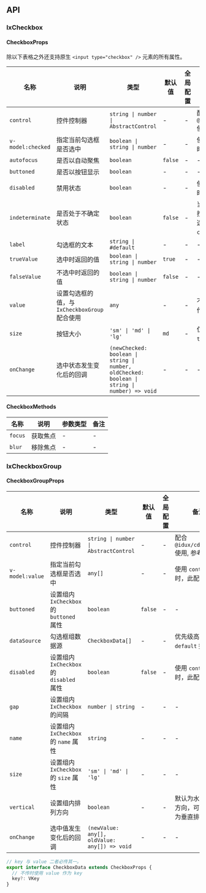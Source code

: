## API

### IxCheckbox

#### CheckboxProps

除以下表格之外还支持原生 `<input type="checkbox" />` 元素的所有属性。

| 名称 | 说明 |  类型  | 默认值 | 全局配置 | 备注 |
| --- | --- | --- | --- | --- | --- |
| `control` | 控件控制器 | `string \| number \| AbstractControl` | - | - | 配合 `@idux/cdk/forms` 使用, 参考 [Form](/components/form/zh) |
| `v-model:checked` | 指定当前勾选框是否选中 |  `boolean \| string \| number`  | - | - | 使用 `control` 时，此配置无效 |
| `autofocus` | 是否以自动聚焦 | `boolean` | `false` | - | - |.
| `buttoned` | 是否以按钮显示 | `boolean` | - | - | - |
| `disabled` | 禁用状态 |`boolean`| - | - | 使用 `control` 时，此配置无效 |
| `indeterminate` | 是否处于不确定状态 | `boolean` | `false`| - | 当值为`true`时，按钮样式处于半选状态，且不受`checked`影响 |
| `label` | 勾选框的文本 | `string \| #default` | - | - | - |
| `trueValue` | 选中时返回的值 |  `boolean \| string \| number`  | `true`| - | - |
| `falseValue` | 不选中时返回的值 | `boolean \| string \| number` | `false`| - | - |
| `value` | 设置勾选框的值，与 `IxCheckboxGroup` 配合使用 | `any`| - | - | 不传时使用 `key` 作为 `value` |
| `size` | 按钮大小 | `'sm' \| 'md' \| 'lg'` | `md` | - | 仅`buttoned`为`true`时生效 |
| `onChange` | 选中状态发生变化后的回调 | `(newChecked: boolean \| string \| number, oldChecked: boolean \| string \| number) => void`| - | - | - |

#### CheckboxMethods

| 名称 | 说明 | 参数类型 | 备注 |
| --- | --- | --- | --- |
| `focus` | 获取焦点 | - | - |
| `blur` | 移除焦点 | - | - |

### IxCheckboxGroup

#### CheckboxGroupProps

| 名称 | 说明 | 类型  | 默认值 | 全局配置 | 备注 |
| --- | --- | --- | --- | --- | --- |
| `control` | 控件控制器 | `string \| number \| AbstractControl` | - | - | 配合 `@idux/cdk/forms` 使用, 参考 [Form](/components/form/zh) |
| `v-model:value` | 指定当前勾选框是否选中 |  `any[]`  | - | - | 使用 `control` 时，此配置无效 |
| `buttoned` | 设置组内 `IxCheckbox` 的 `buttoned` 属性 | `boolean` | `false` | - | - |
| `dataSource` | 勾选框组数据源 | `CheckboxData[]` | - | - | 优先级高于 `default` 插槽 |
| `disabled` | 设置组内 `IxCheckbox` 的 `disabled` 属性 | `boolean` | `false` | - | 使用 `control` 时，此配置无效 |
| `gap` | 设置组内 `IxCheckbox` 的间隔 | `number \| string` | - | - | - |
| `name` | 设置组内 `IxCheckbox` 的 `name` 属性 | `string` | - | - |- |
| `size` | 设置组内 `IxCheckbox` 的 `size` 属性 | `'sm' \| 'md' \| 'lg'`| - | - | - |
| `vertical` | 设置组内排列方向 | `boolean` | - | - | 默认为水平排列方向，可设`true`为垂直排列 |
| `onChange` | 选中值发生变化后的回调 | `(newValue: any[], oldValue: any[]) => void`| - | - | - |

```ts
// key 与 value 二者必传其一。
export interface CheckboxData extends CheckboxProps {
  // 不传时使用 value 作为 key
  key?: VKey
}
```
